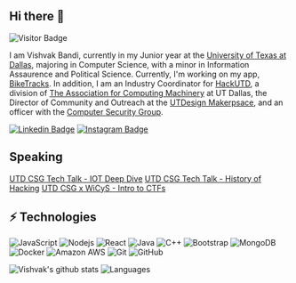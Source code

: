 ## Hi there 👋

![Visitor Badge](https://visitor-badge.laobi.icu/badge?page_id=VishvakBandi.VishvakBandi)

I am Vishvak Bandi, currently in my Junior year at the [University of Texas at Dallas](https://utdallas.edu), majoring in Computer Science, with a minor in Information Assaurence and Political Science. Currently, I'm working on my app, [BikeTracks](https://github.com/VishvakBandi/BikeTracks-Frontend/). In addition, I am an Industry Coordinator for [HackUTD](http://hackutd.co/), a division of [The Association for Computing Machinery](https://www.acmutd.co/) at UT Dallas, the Director of Community and Outreach at the [UTDesign Makerpsace](https://utdmaker.space/), and an officer with the [Computer Security Group](https://csg.utdallas.edu/). 

[![Linkedin Badge](https://img.shields.io/badge/-linkedin-blue?style=flat-square&logo=Linkedin&logoColor=white&link=https://www.linkedin.com/in/vishvak-bandi/)](https://www.linkedin.com/in/vishvak-bandi/)
[![Instagram Badge](https://img.shields.io/badge/-instagram-purple?style=flat-square&logo=instagram&logoColor=white&link=https://instagram.com/VishvakBandi/)](https://instagram.com/VishvakBandi)

## Speaking
[UTD CSG Tech Talk - IOT Deep Dive](https://www.youtube.com/watch?v=jrlyVFDEpGU&t)
[UTD CSG Tech Talk - History of Hacking](https://www.youtube.com/watch?v=-9X6p2hvs8U)
[UTD CSG x WiCyS - Intro to CTFs](https://www.youtube.com/watch?v=pyVjLnm9rPE)

## ⚡ Technologies

![JavaScript](https://img.shields.io/badge/-JavaScript-black?style=flat-square&logo=javascript)
![Nodejs](https://img.shields.io/badge/-Nodejs-black?style=flat-square&logo=Node.js)
![React](https://img.shields.io/badge/-React-black?style=flat-square&logo=react)
![Java](https://img.shields.io/badge/-java-E34A86?style=flat-square&logo=java)
![C++](https://img.shields.io/badge/-C++-00599C?style=flat-square&logo=c)
![Bootstrap](https://img.shields.io/badge/-Bootstrap-563D7C?style=flat-square&logo=bootstrap)
![MongoDB](https://img.shields.io/badge/-MongoDB-black?style=flat-square&logo=mongodb)
![Docker](https://img.shields.io/badge/-Docker-black?style=flat-square&logo=docker)
![Amazon AWS](https://img.shields.io/badge/Amazon%20AWS-232F3E?style=flat-square&logo=amazon-aws)
![Git](https://img.shields.io/badge/-Git-black?style=flat-square&logo=git)
![GitHub](https://img.shields.io/badge/-GitHub-181717?style=flat-square&logo=github)

![Vishvak's github stats](https://github-readme-stats.vercel.app/api?username=VishvakBandi&count_private=true&show_icons=true&include_all_commits=true)
![Languages](https://github-readme-stats.vercel.app/api/top-langs/?username=VishvakBandi&hide=TeX&layout=compact)
